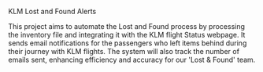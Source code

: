 KLM Lost and Found Alerts

This project aims to automate the Lost and Found process by processing the inventory file and integrating it with the KLM flight Status webpage. It sends email notifications for the passengers who left items behind during their journey with KLM flights. The system will also track the number of emails sent, enhancing efficiency and accuracy for our 'Lost & Found' team.
